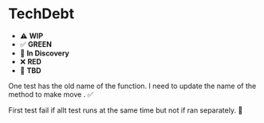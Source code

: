 # TechDebt

* ⚠️ **WIP**  
* ✅ **GREEN**  
* 🧠 **In Discovery**  
* ❌ **RED**  
* 📝 **TBD**  


One test has the old name of the function. I need to update the name of the method to make move . ✅

First test fail if allt test runs at the same time but not if ran separately. 🧠